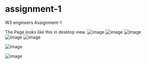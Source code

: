 # assignment-1
W3 engineers Assignment-1

The Page looks like this in desktop view.
![image](https://github.com/user-attachments/assets/c3d80f26-0cd1-43cb-906a-c45fcf5a1f71)
![image](https://github.com/user-attachments/assets/0face5d1-3166-4179-b6b2-ad9818dc8e2c)
![image](https://github.com/user-attachments/assets/ffd40ba1-d815-4da8-98a3-361e57c3e79c)
![image](https://github.com/user-attachments/assets/33cfc224-0eed-4065-8274-255c8e8d9431)
![image](https://github.com/user-attachments/assets/73514809-508b-4155-a347-44b03f1ee69b)


![image](https://github.com/user-attachments/assets/4ce3c997-c9f9-41d9-ab6f-358d72d040aa)

![image](https://github.com/user-attachments/assets/98d9944c-ac6f-4e93-98c5-afbdd9728f92)









